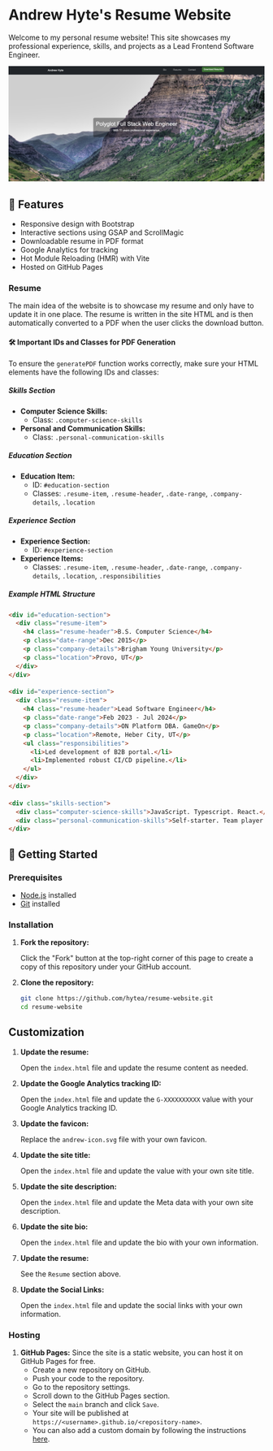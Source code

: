 # Andrew Hyte's Resume Website

Welcome to my personal resume website! This site showcases my professional experience, skills, and projects as a Lead Frontend Software Engineer.

![Screenshot of the Website](./public/ResumeWebsiteScreenShot.png)

## 🌟 Features

- Responsive design with Bootstrap
- Interactive sections using GSAP and ScrollMagic
- Downloadable resume in PDF format
- Google Analytics for tracking
- Hot Module Reloading (HMR) with Vite
- Hosted on GitHub Pages

### Resume

The main idea of the website is to showcase my resume and only have to update it in one place. The resume is written in the site HTML and is then automatically converted to a PDF when the user clicks the download button.

#### 🛠 Important IDs and Classes for PDF Generation

To ensure the `generatePDF` function works correctly, make sure your HTML elements have the following IDs and classes:

##### Skills Section

- **Computer Science Skills:**
  - Class: `.computer-science-skills`
- **Personal and Communication Skills:**
  - Class: `.personal-communication-skills`

##### Education Section

- **Education Item:**
  - ID: `#education-section`
  - Classes: `.resume-item`, `.resume-header`, `.date-range`, `.company-details`, `.location`

##### Experience Section

- **Experience Section:**
  - ID: `#experience-section`
- **Experience Items:**
  - Classes: `.resume-item`, `.resume-header`, `.date-range`, `.company-details`, `.location`, `.responsibilities`

##### Example HTML Structure

```html
<div id="education-section">
  <div class="resume-item">
    <h4 class="resume-header">B.S. Computer Science</h4>
    <p class="date-range">Dec 2015</p>
    <p class="company-details">Brigham Young University</p>
    <p class="location">Provo, UT</p>
  </div>
</div>

<div id="experience-section">
  <div class="resume-item">
    <h4 class="resume-header">Lead Software Engineer</h4>
    <p class="date-range">Feb 2023 - Jul 2024</p>
    <p class="company-details">ON Platform DBA. GameOn</p>
    <p class="location">Remote, Heber City, UT</p>
    <ul class="responsibilities">
      <li>Led development of B2B portal.</li>
      <li>Implemented robust CI/CD pipeline.</li>
    </ul>
  </div>
</div>

<div class="skills-section">
  <div class="computer-science-skills">JavaScript. Typescript. React.</div>
  <div class="personal-communication-skills">Self-starter. Team player.</div>
</div>
```

## 🚀 Getting Started

### Prerequisites

- [Node.js](https://nodejs.org/) installed
- [Git](https://git-scm.com/) installed

### Installation

1. **Fork the repository:**

   Click the "Fork" button at the top-right corner of this page to create a copy of this repository under your GitHub account.

2. **Clone the repository:**

   ```bash
   git clone https://github.com/hytea/resume-website.git
   cd resume-website
   ```

## Customization

1. **Update the resume:**

   Open the `index.html` file and update the resume content as needed.

2. **Update the Google Analytics tracking ID:**

   Open the `index.html` file and update the `G-XXXXXXXXXX` value with your Google Analytics tracking ID.

3. **Update the favicon:**

   Replace the `andrew-icon.svg` file with your own favicon.

4. **Update the site title:**

   Open the `index.html` file and update the value with your own site title.

5. **Update the site description:**

   Open the `index.html` file and update the Meta data with your own site description.

6. **Update the site bio:**

   Open the `index.html` file and update the bio with your own information.

7. **Update the resume:**

   See the `Resume` section above.

8. **Update the Social Links:**

   Open the `index.html` file and update the social links with your own information.

### Hosting

1. **GitHub Pages:**
   Since the site is a static website, you can host it on GitHub Pages for free.
   - Create a new repository on GitHub.
   - Push your code to the repository.
   - Go to the repository settings.
   - Scroll down to the GitHub Pages section.
   - Select the `main` branch and click `Save`.
   - Your site will be published at `https://<username>.github.io/<repository-name>`.
   - You can also add a custom domain by following the instructions [here](https://docs.github.com/en/pages/configuring-a-custom-domain-for-your-github-pages-site).
